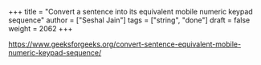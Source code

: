 +++
title = "Convert a sentence into its equivalent mobile numeric keypad sequence"
author = ["Seshal Jain"]
tags = ["string", "done"]
draft = false
weight = 2062
+++

<https://www.geeksforgeeks.org/convert-sentence-equivalent-mobile-numeric-keypad-sequence/>
